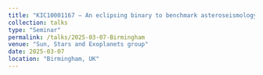 ```yaml
---
title: "KIC10001167 – An eclipsing binary to benchmark asteroseismology of old red giants"
collection: talks
type: "Seminar"
permalink: /talks/2025-03-07-Birmingham
venue: "Sun, Stars and Exoplanets group"
date: 2025-03-07
location: "Birmingham, UK"
---
```

